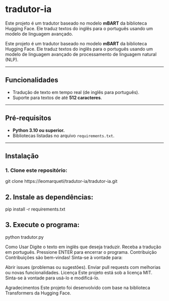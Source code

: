 # tradutor-ia
Este projeto é um tradutor baseado no modelo **mBART** da biblioteca Hugging Face. Ele traduz textos do inglês para o português usando um modelo de linguagem avançado.

Este projeto é um tradutor baseado no modelo **mBART** da biblioteca Hugging Face. Ele traduz textos do inglês para o português usando um modelo de linguagem avançado de processamento de linguagem natural (NLP).

---

## **Funcionalidades**
- Tradução de texto em tempo real (de inglês para português).
- Suporte para textos de até **512 caracteres**.

---

## **Pré-requisitos**
- **Python 3.10 ou superior.**
- Bibliotecas listadas no arquivo `requirements.txt`.

---

## **Instalação**

### 1. Clone este repositório:

git clone https://leomarqueti/tradutor-ia/tradutor-ia.git

## **2. Instale as dependências:**

pip install -r requirements.txt

## **3. Execute o programa:**

python tradutor.py

Como Usar
Digite o texto em inglês que deseja traduzir.
Receba a tradução em português.
Pressione ENTER para encerrar o programa.
Contribuição
Contribuições são bem-vindas! Sinta-se à vontade para:

Abrir issues (problemas ou sugestões).
Enviar pull requests com melhorias ou novas funcionalidades.
Licença
Este projeto está sob a licença MIT. Sinta-se à vontade para usá-lo e modificá-lo.

Agradecimentos
Este projeto foi desenvolvido com base na biblioteca Transformers da Hugging Face.
